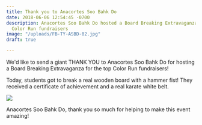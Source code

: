```yaml
---
title: Thank you to Anacortes Soo Bahk Do
date: 2018-06-06 12:54:45 -0700
description: Anacortes Soo Bahk Do hosted a Board Breaking Extravaganza for the top
  Color Run fundraisers
image: "/uploads/FB-TY-ASBD-02.jpg"
draft: true

---
```

We'd like to send a giant THANK YOU to Anacortes Soo Bahk Do for hosting a Board Breaking Extravaganza for the top Color Run fundraisers!

Today, students got to break a real wooden board with a hammer fist! They received a certificate of achievement and a real karate white belt. 

![](/uploads/FB-TY-ASBD-01.jpg)

Anacortes Soo Bahk Do, thank you so much for helping to make this event amazing!
